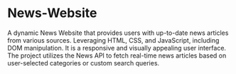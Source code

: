 # News-Website
A dynamic News Website that provides users with up-to-date news articles from various sources. Leveraging HTML, CSS, and JavaScript, including DOM manipulation. It is a responsive and visually appealing user interface. The project utilizes the News API to fetch real-time news articles based on user-selected categories or custom search queries. 
